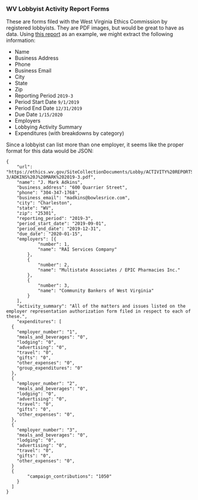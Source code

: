 ### WV Lobbyist Activity Report Forms

These are forms filed with the West Virginia Ethics Commission by registered lobbyists. They are PDF images, but would be great to have as data. Using [this report](https://ethics.wv.gov/SiteCollectionDocuments/Lobby/ACTIVITY%20REPORTS/2019-3/ADKINS%20J%20MARK%202019-3.pdf) as an example, we might extract the following information:

* Name
* Business Address
* Phone
* Business Email
* City
* State
* Zip
* Reporting Period `2019-3`
* Period Start Date `9/1/2019`
* Period End Date `12/31/2019`
* Due Date `1/15/2020`
* Employers
* Lobbying Activity Summary
* Expenditures (with breakdowns by category)

Since a lobbyist can list more than one employer, it seems like the proper format for this data would be JSON:

```
{
	"url": "https://ethics.wv.gov/SiteCollectionDocuments/Lobby/ACTIVITY%20REPORTS/2019-3/ADKINS%20J%20MARK%202019-3.pdf",
	"name": "J. Mark Adkins",
	"business_address": "600 Quarrier Street",
	"phone": "304-347-1768",
	"business_email": "madkins@bowlesrice.com",
	"city": "Charleston",
	"state": "WV",
	"zip": "25301",
	"reporting_period": "2019-3",
	"period_start_date": "2019-09-01",
	"period_end_date": "2019-12-31",
	"due_date": "2020-01-15",
	"employers": [{
			"number": 1,
			"name": "RAI Services Company"
		},
		{
			"number": 2,
			"name": "Multistate Associates / EPIC Pharmacies Inc."
		},
		{
			"number": 3,
			"name": "Community Bankers of West Virginia"
		}
	],
	"activity_summary": "All of the matters and issues listed on the employer representation authorization form filed in respect to each of these.",
	"expenditures": [
  {
    "employer_number": "1",
    "meals_and_beverages": "0",
    "lodging": "0",
    "advertising": "0",
    "travel": "0",
    "gifts": "0",
    "other_expenses": "0",
    "group_expenditures": "0"
  },
  {
    "employer_number": "2",
    "meals_and_beverages": "0",
    "lodging": "0",
    "advertising": "0",
    "travel": "0",
    "gifts": "0",
    "other_expenses": "0",
  },
  {
    "employer_number": "3",
    "meals_and_beverages": "0",
    "lodging": "0",
    "advertising": "0",
    "travel": "0",
    "gifts": "0",
    "other_expenses": "0",
  }
  {
		"campaign_contributions": "1050"
	}
  ]
}
```
